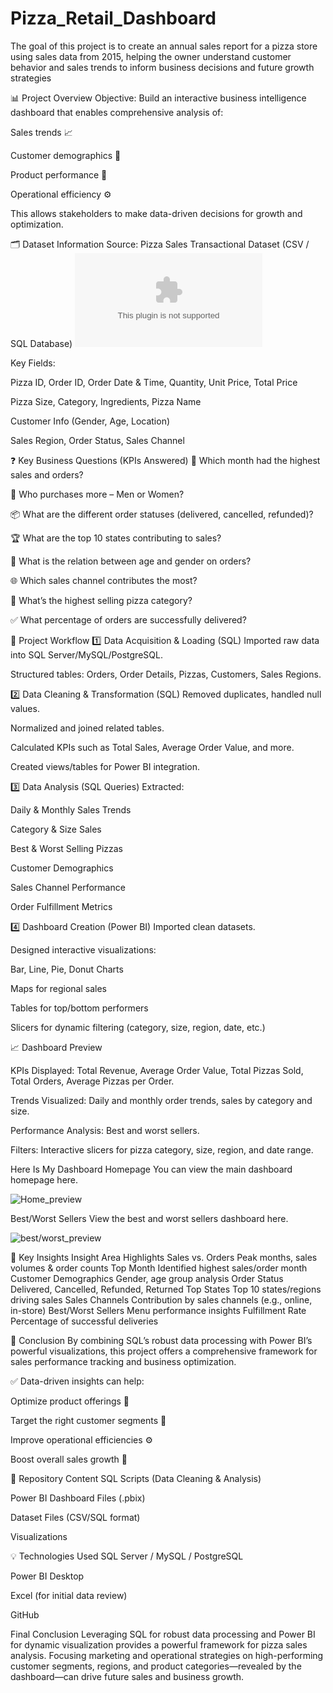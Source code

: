 # Pizza_Retail_Dashboard
 The goal of this project is to create an annual sales report for a pizza store using sales data from 2015, helping the owner understand customer behavior and sales trends to inform business decisions and future growth strategies
 
📊 Project Overview
Objective:
Build an interactive business intelligence dashboard that enables comprehensive analysis of:

Sales trends 📈

Customer demographics 👥

Product performance 🍕

Operational efficiency ⚙️

This allows stakeholders to make data-driven decisions for growth and optimization.

🗂️ Dataset Information
Source: Pizza Sales Transactional Dataset (CSV / SQL Database)
![csvfile](https://github.com/Monika365/Pizza_Retail_Dashboard/blob/main/pizza_sales.csv)

Key Fields:

Pizza ID, Order ID, Order Date & Time, Quantity, Unit Price, Total Price

Pizza Size, Category, Ingredients, Pizza Name

Customer Info (Gender, Age, Location)

Sales Region, Order Status, Sales Channel

❓ Key Business Questions (KPIs Answered)
📆 Which month had the highest sales and orders?

🚻 Who purchases more – Men or Women?

📦 What are the different order statuses (delivered, cancelled, refunded)?

🏆 What are the top 10 states contributing to sales?

👥 What is the relation between age and gender on orders?

🌐 Which sales channel contributes the most?

🍕 What’s the highest selling pizza category?

✅ What percentage of orders are successfully delivered?

🔧 Project Workflow
1️⃣ Data Acquisition & Loading (SQL)
Imported raw data into SQL Server/MySQL/PostgreSQL.

Structured tables: Orders, Order Details, Pizzas, Customers, Sales Regions.

2️⃣ Data Cleaning & Transformation (SQL)
Removed duplicates, handled null values.

Normalized and joined related tables.

Calculated KPIs such as Total Sales, Average Order Value, and more.

Created views/tables for Power BI integration.

3️⃣ Data Analysis (SQL Queries)
Extracted:

Daily & Monthly Sales Trends

Category & Size Sales

Best & Worst Selling Pizzas

Customer Demographics

Sales Channel Performance

Order Fulfillment Metrics

4️⃣ Dashboard Creation (Power BI)
Imported clean datasets.

Designed interactive visualizations:

Bar, Line, Pie, Donut Charts

Maps for regional sales

Tables for top/bottom performers

Slicers for dynamic filtering (category, size, region, date, etc.)

📈 Dashboard Preview

KPIs Displayed: Total Revenue, Average Order Value, Total Pizzas Sold, Total Orders, Average Pizzas per Order.

Trends Visualized: Daily and monthly order trends, sales by category and size.

Performance Analysis: Best and worst sellers.

Filters: Interactive slicers for pizza category, size, region, and date range.

Here Is My Dashboard
Homepage
You can view the main dashboard homepage here. 

![Home_preview](https://github.com/Monika365/Pizza_Retail_Dashboard/blob/main/PizzaSalesHome.png)

Best/Worst Sellers
View the best and worst sellers dashboard here.

![best/worst_preview](https://github.com/Monika365/Pizza_Retail_Dashboard/blob/main/Best%26worst.png)



🔎 Key Insights
Insight Area	Highlights
Sales vs. Orders	Peak months, sales volumes & order counts
Top Month	Identified highest sales/order month
Customer Demographics	Gender, age group analysis
Order Status	Delivered, Cancelled, Refunded, Returned
Top States	Top 10 states/regions driving sales
Sales Channels	Contribution by sales channels (e.g., online, in-store)
Best/Worst Sellers	Menu performance insights
Fulfillment Rate	Percentage of successful deliveries

📝 Conclusion
By combining SQL’s robust data processing with Power BI’s powerful visualizations, this project offers a comprehensive framework for sales performance tracking and business optimization.

✅ Data-driven insights can help:

Optimize product offerings 🍕

Target the right customer segments 🎯

Improve operational efficiencies ⚙️

Boost overall sales growth 🚀

🔗 Repository Content
SQL Scripts (Data Cleaning & Analysis)

Power BI Dashboard Files (.pbix)

Dataset Files (CSV/SQL format)

Visualizations

💡 Technologies Used
SQL Server / MySQL / PostgreSQL

Power BI Desktop

Excel (for initial data review)

GitHub

Final Conclusion
Leveraging SQL for robust data processing and Power BI for dynamic visualization provides a powerful framework for pizza sales analysis. Focusing marketing and operational strategies on high-performing customer segments, regions, and product categories—revealed by the dashboard—can drive future sales and business growth.




